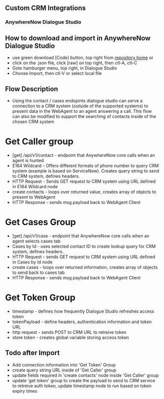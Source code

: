 ## Custom CRM Integrations
### AnywhereNow Dialogue Studio

## How to download and import in AnywhereNow Dialogue Studio
- use green download [Code] button, top right from [repository home](https://github.com/AnywhereNow/DialogueStudioFlows) or
- click on the .json file, click [raw] on top right, then ctl-A, ctl-C
- Goto hamburger menu, top right, in Dialogue Studio
- Choose Import, then ctl-V or select local file

## Flow Description
- Using the contact / cases endopints dialogue studio can serve a connection to a CRM system (outside of the supported systems) to present data in the WebAgent to an agent answering a call. This flow can also be modified to support the searching of contacts inside of the chosen CRM system

# Get Caller group
- [get] /api/v1/contact - endpoint that AnywhereNow core calls when an agent is hunted
- E164 Wildcard - Offers different formats of phone number to query CRM system (example is based on ServiceNow). Creates query string to send to CRM system, defines headers. 
- HTTP Request - Sends GET request to CRM system using URL defined in E164 Wildcard node
- create contacts - loops over returned value, creates array of objects to present to WebAgent
- HTTP Response - sends msg.payload back to WebAgent Client

# Get Cases Group
- [get] /api/v1/case - endpoint that AnywhereNow core calls when an agent selects cases tab
- Cases by Id - uses selected contact ID to create lookup query for CRM system, defines headers. 
- HTTP Request - sends GET request to CRM system using URL defined in Cases by Id node
- create cases - loops over returned information, creates array of objects to send back to cases tab
- HTTP Response - sends msg.payload back to WebAgent Client

# Get Token Group
- timestamp - defines how frequently Dialogue Studio refreshes access token
- tokenPayload - define headers, authentication information and token URL 
- http request - sends POST to CRM URL to retreive token
- store token - creates global variable storing access token

## Todo after Import
- Add connection information into 'Get Token' Group
- create query string URL inside of 'Get Caller' group
- update fields required in 'create contacts' node inside 'Get Caller' group
- update 'get token' group to create the payload to send to CRM service to retreive auth token, update timestamp node to run based on token expiry times

